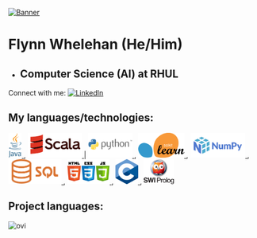 <a 
   href="">
   <img src="https://github.com/flynnWhelehan/flynnWhelehan/blob/main/images/banner.HEIC" alt="Banner">
</a>

# Flynn Whelehan (He/Him)
- ## Computer Science (AI) at RHUL
Connect with me:
<a href="https://www.linkedin.com/in/flynnWhelehan/" target="_blank"><img src="https://img.shields.io/badge/LinkedIn-%230077B5.svg?&style=flat-square&logo=linkedin&logoColor=white" alt="LinkedIn"></a>

## My languages/technologies:
<a 
   href="https://www.java.com/en/">
   <img src="https://github.com/flynnWhelehan/flynnWhelehan/blob/main/images/Logos/java.png" height="50" alt="Java">
</a> ,
<a
   href="https://www.scala-lang.org/">
   <img src="https://github.com/flynnWhelehan/flynnWhelehan/blob/main/images/Logos/scala.png" height="50" alt="Scala">
</a> |
<a
   href="https://www.python.org/">
   <img src="https://github.com/flynnWhelehan/flynnWhelehan/blob/main/images/Logos/python.png" height="50" alt="Python">
</a> ,
<a
   href="https://scikit-learn.org/stable/">
   <img src="https://github.com/flynnWhelehan/flynnWhelehan/blob/main/images/Logos/scikitlearn.png" height="50" alt="SciKitLearn">
</a> ,
<a
   href="https://numpy.org/">
   <img src="https://github.com/flynnWhelehan/flynnWhelehan/blob/main/images/Logos/numpy.png" height="50" alt="NumPy">
</a> ,
<a
   href="https://en.wikipedia.org/wiki/SQL">
   <img src="https://github.com/flynnWhelehan/flynnWhelehan/blob/main/images/Logos/sql.png" height="50" alt="SQL">
</a> ,
<a
   href="https://en.wikipedia.org/wiki/Web_development">
   <img src="https://github.com/flynnWhelehan/flynnWhelehan/blob/main/images/Logos/WebDev.png" height="50" alt="WebDev">
</a> ,
<a
   href="https://en.wikipedia.org/wiki/C_(programming_language)">
   <img src="https://github.com/flynnWhelehan/flynnWhelehan/blob/main/images/Logos/c.png" height="50" alt="C">
</a> ,
<a
   href="https://www.swi-prolog.org/">
   <img src="https://github.com/flynnWhelehan/flynnWhelehan/blob/main/images/Logos/swipl.png" height="50" alt="Prolog">
</a>


## Project languages:
<img src="https://github-readme-stats.vercel.app/api/top-langs?username=flynnWhelehan&show_icons=true&locale=en&layout=compact&theme=chartreuse-dark" alt="ovi" />

<!--
## Main Repositories
[![ReadMe Card](https://github-readme-stats.vercel.app/api/pin/?username=flynnWhelehan&repo=ThirdYear)](https://github.com/flynnWhelehan/thirdYear)
[![ReadMe Card](https://github-readme-stats.vercel.app/api/pin/?username=flynnWhelehan&repo=SecondYear)](https://github.com/flynnWhelehan/secondYear)
-->


<!--
**flynnWhelehan/flynnWhelehan** is a ✨ _special_ ✨ repository because its `README.md` (this file) appears on your GitHub profile.

Here are some ideas to get you started:

- 🔭 I’m currently working on ...
- 🌱 I’m currently learning ...
- 😄 Pronouns: ...
- ⚡ Fun fact: ...
-->
